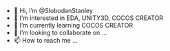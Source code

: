 - 👋 Hi, I’m @SlobodanStanley
- 👀 I’m interested in EDA, UNITY3D, COCOS CREATOR
- 🌱 I’m currently learning COCOS CREATOR
- 💞️ I’m looking to collaborate on ...
- 📫 How to reach me ...

<!---
SlobodanStanley/SlobodanStanley is a ✨ special ✨ repository because its `README.md` (this file) appears on your GitHub profile.
You can click the Preview link to take a look at your changes.
--->
